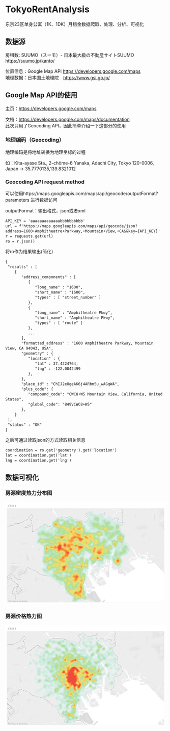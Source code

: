 # TokyoRentAnalysis
东京23区单身公寓（1K、1DK）月租金数据爬取、处理、分析、可视化

## 数据源
房租数: SUUMO（スーモ）- 日本最大級の不動産サイトSUUMO https://suumo.jp/kanto/  <div>
位置信息：Google Map API https://developers.google.com/maps <div>
地理数据：日本国土地理院　https://www.gsi.go.jp/ <div>

## Google Map API的使用
  主页：https://developers.google.com/maps<div>
  文档：https://developers.google.com/maps/documentation<div>
  此次只用了Geocoding API，因此简单介绍一下这部分的使用<div>
  ### 地理编码（Geocoding）
  地理编码是将地址转换为地理坐标的过程<div>
  如：Kita-ayase Sta., 2-chōme-6 Yanaka, Adachi City, Tokyo 120-0006, Japan -> 35.7770135,139.8321012<div>
  ### Geocoding API request method
  可以使用https://maps.googleapis.com/maps/api/geocode/outputFormat?parameters 进行数据访问<div>
  outputFormat：输出格式，json或者xml<div>
  ```
  API_KEY = 'aaaaaaaaaaaaabbbbbbbbbb' 
  url = f'https://maps.googleapis.com/maps/api/geocode/json?address=1600+Amphitheatre+Parkway,+Mountain+View,+CA&&key={API_KEY}'
  r = requests.get(url)
  ro = r.json()
  ```
  将ro作为结果输出(简化）<div>
  
  ```
  {
   "results" : [
      {
         "address_components" : [
            {
               "long_name" : "1600",
               "short_name" : "1600",
               "types" : [ "street_number" ]
            },
            {
               "long_name" : "Amphitheatre Pkwy",
               "short_name" : "Amphitheatre Pkwy",
               "types" : [ "route" ]
            },
            ...
         ],
         "formatted_address" : "1600 Amphitheatre Parkway, Mountain View, CA 94043, USA",
         "geometry" : {
            "location" : {
               "lat" : 37.4224764,
               "lng" : -122.0842499
            },
         },
         "place_id" : "ChIJ2eUgeAK6j4ARbn5u_wAGqWA",
         "plus_code": {
            "compound_code": "CWC8+W5 Mountain View, California, United States",
            "global_code": "849VCWC8+W5"
         },
      }
   ],
   "status" : "OK"
  }
  ```
  之后可通过读取json的方式读取相关信息
  ```
  coordination = ro.get('geometry').get('location')
  lat = coordination.get('lat')
  lng = coordination.get('lng')
  ```
  
  ## 数据可视化
  ### 房源密度热力分布图
  ![image](https://github.com/wudong1997/TokyoRentAnalysis/blob/main/image/%E5%88%86%E5%B8%83%E5%AF%86%E5%BA%A6.png)
  ### 房源价格热力图
  ![image](https://github.com/wudong1997/TokyoRentAnalysis/blob/main/image/%E4%BB%B7%E6%A0%BC%E7%83%AD%E5%8A%9B%E5%9B%BE.png)
